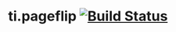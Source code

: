 ti.pageflip [![Build Status](https://travis-ci.org/appcelerator-modules/ti.pageflip.svg)](https://travis-ci.org/appcelerator-modules/ti.pageflip)
=======
